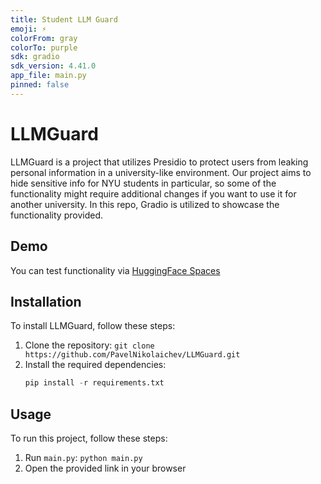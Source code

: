 ```yaml
---
title: Student LLM Guard
emoji: ⚡
colorFrom: gray
colorTo: purple
sdk: gradio
sdk_version: 4.41.0
app_file: main.py
pinned: false
---
```


# LLMGuard

LLMGuard is a project that utilizes Presidio to protect users from leaking personal information in a university-like environment.
Our project aims to hide sensitive info for NYU students in particular, so some of the functionality might require additional changes if you want to use it for another university.
In this repo, Gradio is utilized to showcase the functionality provided.

## Demo

You can test functionality via [HuggingFace Spaces](https://huggingface.co/spaces/retereum/student-llm-guard)

## Installation

To install LLMGuard, follow these steps:

1. Clone the repository: `git clone https://github.com/PavelNikolaichev/LLMGuard.git`
2. Install the required dependencies:
   ```python
   pip install -r requirements.txt
   ```

## Usage

To run this project, follow these steps:

1. Run `main.py`: `python main.py`
2. Open the provided link in your browser
